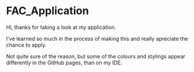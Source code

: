# FAC_Application

Hi, thanks for taking a look at my application.

I've learned so much in the process of making this and really apreciate the chance to apply.

Not quite sure of the reason, but some of the colours and stylings appear differently in the GitHub pages, than on my IDE.

